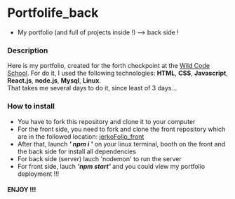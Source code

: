 # Portfolife_back
* My portfolio (and full of projects inside !) --> back side !

### Description
Here is my portfolio, created for the forth checkpoint at the [Wild Code School](https://www.wildcodeschool.com/fr-FR).
For do it, I used the following technologies: __HTML__, __CSS__, __Javascript__, __React.js__, __node.js__, __Mysql__, __Linux__.  
That takes me several days to do it, since least of 3 days...

### How to install
* You have to fork this repository and clone it to your computer
* For the front side, you need to fork and clone the front repository which are in the followed location: [jerkoFolio_front](https://github.com/jerkodeur/jerko-folio_front)
* After that, launch ___' npm i '___ on your linux terminal, booth on the front and the back side for install all dependencies
* For back side (server) lauch 'nodemon' to run the server
* For front side, lauch ___'npm start'___ and you could view my portfolio deployment !!!

#### ENJOY !!!
